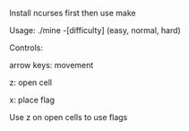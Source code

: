 Install ncurses first then use make

Usage: ./mine -[difficulty] (easy, normal, hard)

Controls:

  arrow keys: movement
	
  z: open cell
	
  x: place flag
	
Use z on open cells to use flags
